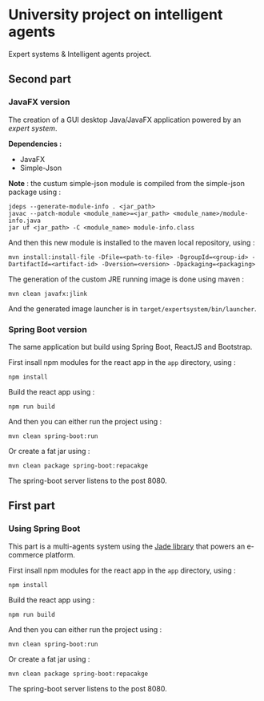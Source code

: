 # University project on intelligent agents
Expert systems & Intelligent agents project.

## Second part
### JavaFX version
The creation of a GUI desktop Java/JavaFX application powered by an *expert system*.

**Dependencies :**
- JavaFX
- Simple-Json

**Note** : the custum simple-json module is compiled from the simple-json package using :
```
jdeps --generate-module-info . <jar_path>
javac --patch-module <module_name>=<jar_path> <module_name>/module-info.java
jar uf <jar_path> -C <module_name> module-info.class
```
And then this new module is installed to the maven local repository, using :
```
mvn install:install-file -Dfile=<path-to-file> -DgroupId=<group-id> -DartifactId=<artifact-id> -Dversion=<version> -Dpackaging=<packaging>
```

The generation of the custom JRE running image is done using maven :
```
mvn clean javafx:jlink
```
And the generated image launcher is in `target/expertsystem/bin/launcher`.
### Spring Boot version
The same application but build using Spring Boot, ReactJS and Bootstrap.

First insall npm modules for the react app in the `app` directory, using :
```
npm install
```

Build the react app using :
```
npm run build
```

And then you can either run the project using :
```
mvn clean spring-boot:run
```

Or create a fat jar using :
```
mvn clean package spring-boot:repacakge
```

The spring-boot server listens to the post 8080.

## First part
### Using Spring Boot
This part is a multi-agents system using the [Jade library](https://jade.tilab.com/) that powers an e-commerce platform.

First insall npm modules for the react app in the `app` directory, using :
```
npm install
```

Build the react app using :
```
npm run build
```

And then you can either run the project using :
```
mvn clean spring-boot:run
```

Or create a fat jar using :
```
mvn clean package spring-boot:repacakge
```

The spring-boot server listens to the post 8080.

